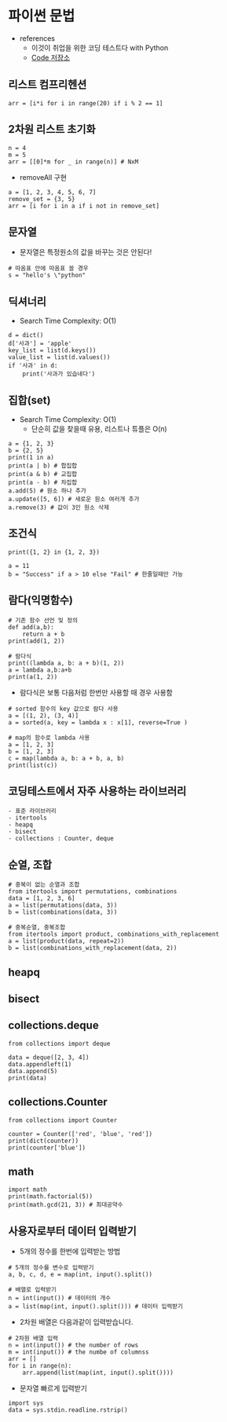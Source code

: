 # 파이썬 문법
- references
	- 이것이 취업을 위한 코딩 테스트다 with Python
	- [Code 저장소](https://github.com/ndb796/python-for-coding-test)

## 리스트 컴프리헨션
```
arr = [i*i for i in range(20) if i % 2 == 1]
```

## 2차원 리스트 초기화
```
n = 4
m = 5
arr = [[0]*m for _ in range(n)] # NxM
```

- removeAll 구현
```
a = [1, 2, 3, 4, 5, 6, 7]
remove_set = {3, 5}
arr = [i for i in a if i not in remove_set]
```

## 문자열
- 문자열은 특정원소의 값을 바꾸는 것은 안된다!
```
# 따옴표 안에 따옴표 쓸 경우
s = "hello's \"python"
```

## 딕셔너리
- Search Time Complexity: O(1)
```
d = dict()
d['사과'] = 'apple'
key_list = list(d.keys())
value_list = list(d.values())
if '사과' in d:
	print('사과가 있습네다')
```

## 집합(set) 
- Search Time Complexity: O(1) 
	- 단순히 값을 찾을때 유용, 리스트나 튜플은 O(n)
```
a = {1, 2, 3}
b = {2, 5}
print(1 in a)
print(a | b) # 합집합
print(a & b) # 교집합
print(a - b) # 차집합
a.add(5) # 원소 하나 추가
a.update([5, 6]) # 새로운 원소 여러개 추가
a.remove(3) # 값이 3인 원소 삭제
```

## 조건식
```
print({1, 2} in {1, 2, 3})

a = 11
b = "Success" if a > 10 else "Fail" # 한줄일때만 가능
```

## 람다(익명함수)
```
# 기존 함수 선언 및 정의
def add(a,b):
	return a + b
print(add(1, 2))

# 람다식
print((lambda a, b: a + b)(1, 2))
a = lambda a,b:a+b
print(a(1, 2))
```
- 람다식은 보통 다음처럼 한번만 사용할 때 경우 사용함
```
# sorted 함수의 key 값으로 람다 사용
a = [(1, 2), (3, 4)]
a = sorted(a, key = lambda x : x[1], reverse=True )

# map의 함수로 lambda 사용
a = [1, 2, 3]
b = [1, 2, 3]
c = map(lambda a, b: a + b, a, b)
print(list(c))
```

## 코딩테스트에서 자주 사용하는 라이브러리
	- 표준 라이브러리
	- itertools
	- heapq
	- bisect
	- collections : Counter, deque

## 순열, 조합
```
# 중복이 없는 순열과 조합
from itertools import permutations, combinations
data = [1, 2, 3, 6]
a = list(permutations(data, 3))
b = list(combinations(data, 3))

# 중복순열, 중복조합
from itertools import product, combinations_with_replacement
a = list(product(data, repeat=2))
b = list(combinations_with_replacement(data, 2))
```

## heapq

## bisect

## collections.deque
```
from collections import deque

data = deque([2, 3, 4])
data.appendleft(1)
data.append(5)
print(data)
```

## collections.Counter
```
from collections import Counter

counter = Counter(['red', 'blue', 'red'])
print(dict(counter))
print(counter['blue'])
```

## math
```
import math
print(math.factorial(5))
print(math.gcd(21, 3)) # 최대공약수
```

## 사용자로부터 데이터 입력받기
- 5개의 정수를 한번에 입력받는 방법

```
# 5개의 정수를 변수로 입력받기
a, b, c, d, e = map(int, input().split()) 

# 배열로 입력받기
n = int(input()) # 데이터의 개수
a = list(map(int, input().split())) # 데이터 입력받기
```

- 2차원 배열은 다음과같이 입력받습니다. 
```
# 2차원 배열 입력
n = int(input()) # the number of rows
m = int(input()) # the numbe of columnss
arr = []
for i in range(n):
	arr.append(list(map(int, input().split())))
```

- 문자열 빠르게 입력받기
```
import sys 
data = sys.stdin.readline.rstrip()
```
